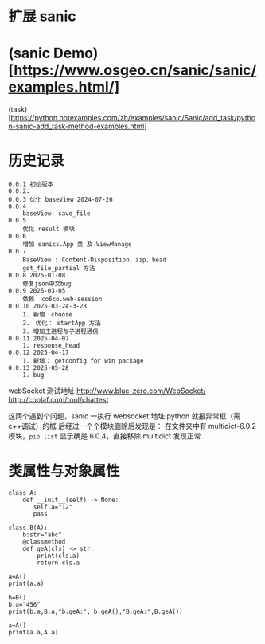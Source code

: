 # 扩展 sanic

# (sanic Demo)[https://www.osgeo.cn/sanic/sanic/examples.html/]

(task)[https://python.hotexamples.com/zh/examples/sanic/Sanic/add_task/python-sanic-add_task-method-examples.html]

# 历史记录

```
0.0.1 初始版本
0.0.2.
0.0.3 优化 baseView 2024-07-26
0.0.4
    baseView: save_file
0.0.5
    优化 result 模块
0.0.6
    增加 sanics.App 类 及 ViewManage
0.0.7
    BaseView : Content-Disposition，zip，head
    get_file_partial 方法
0.0.8 2025-01-08
    修复json中文bug
0.0.9 2025-03-05
    依赖  co6co.web-session
0.0.10 2025-03-24-3-28
    1. 新增　choose
    2.　优化： startApp 方法
    3. 增加主进程与子进程通信
0.0.11 2025-04-07
    1. response_head
0.0.12 2025-04-17
    1. 新增： getconfig for win package
0.0.13 2025-05-28
    1. bug
```

webSocket 测试地址
http://www.blue-zero.com/WebSocket/
http://coolaf.com/tool/chattest

这两个遇到个问题，sanic 一执行 websocket 地址 python 就报异常框（需 c++调试）的框
后经过一个个模块删除后发现是：
在文件夹中有 multidict-6.0.2 模块，`pip list` 显示确是 6.0.4，直接移除 multidict 发现正常

# 类属性与对象属性

```
class A:
    def __init__(self) -> None:
       self.a="12"
       pass

class B(A):
    b:str="abc"
    @classmethod
    def geA(cls) -> str:
        print(cls.a)
        return cls.a

a=A()
print(a.a)

b=B()
b.a="456"
print(b.a,B.a,"b.geA:", b.geA(),"B.geA:",B.geA())

a=A()
print(a.a,A.a)
```
